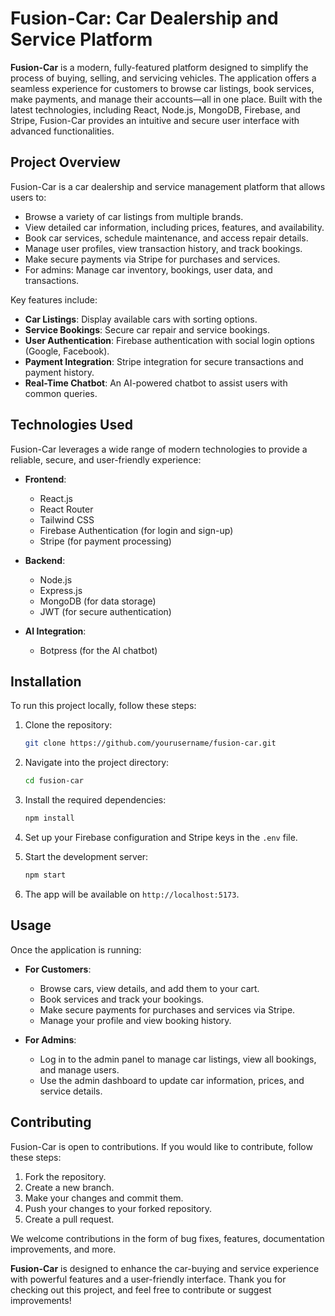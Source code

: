 # **Fusion-Car: Car Dealership and Service Platform**

**Fusion-Car** is a modern, fully-featured platform designed to simplify the process of buying, selling, and servicing vehicles. The application offers a seamless experience for customers to browse car listings, book services, make payments, and manage their accounts—all in one place. Built with the latest technologies, including React, Node.js, MongoDB, Firebase, and Stripe, Fusion-Car provides an intuitive and secure user interface with advanced functionalities.

## **Project Overview**

Fusion-Car is a car dealership and service management platform that allows users to:

- Browse a variety of car listings from multiple brands.
- View detailed car information, including prices, features, and availability.
- Book car services, schedule maintenance, and access repair details.
- Manage user profiles, view transaction history, and track bookings.
- Make secure payments via Stripe for purchases and services.
- For admins: Manage car inventory, bookings, user data, and transactions.

Key features include:
- **Car Listings**: Display available cars with sorting options.
- **Service Bookings**: Secure car repair and service bookings.
- **User Authentication**: Firebase authentication with social login options (Google, Facebook).
- **Payment Integration**: Stripe integration for secure transactions and payment history.
- **Real-Time Chatbot**: An AI-powered chatbot to assist users with common queries.

## **Technologies Used**

Fusion-Car leverages a wide range of modern technologies to provide a reliable, secure, and user-friendly experience:

- **Frontend**: 
  - React.js
  - React Router
  - Tailwind CSS
  - Firebase Authentication (for login and sign-up)
  - Stripe (for payment processing)

- **Backend**: 
  - Node.js
  - Express.js
  - MongoDB (for data storage)
  - JWT (for secure authentication)
  
- **AI Integration**: 
  - Botpress (for the AI chatbot)

## **Installation**

To run this project locally, follow these steps:

1. Clone the repository:

    ```bash
    git clone https://github.com/yourusername/fusion-car.git
    ```

2. Navigate into the project directory:

    ```bash
    cd fusion-car
    ```

3. Install the required dependencies:

    ```bash
    npm install
    ```

4. Set up your Firebase configuration and Stripe keys in the `.env` file.

5. Start the development server:

    ```bash
    npm start
    ```

6. The app will be available on `http://localhost:5173`.

## **Usage**

Once the application is running:

- **For Customers**: 
  - Browse cars, view details, and add them to your cart.
  - Book services and track your bookings.
  - Make secure payments for purchases and services via Stripe.
  - Manage your profile and view booking history.

- **For Admins**: 
  - Log in to the admin panel to manage car listings, view all bookings, and manage users.
  - Use the admin dashboard to update car information, prices, and service details.

## **Contributing**

Fusion-Car is open to contributions. If you would like to contribute, follow these steps:

1. Fork the repository.
2. Create a new branch.
3. Make your changes and commit them.
4. Push your changes to your forked repository.
5. Create a pull request.

We welcome contributions in the form of bug fixes, features, documentation improvements, and more.

**Fusion-Car** is designed to enhance the car-buying and service experience with powerful features and a user-friendly interface. Thank you for checking out this project, and feel free to contribute or suggest improvements!


